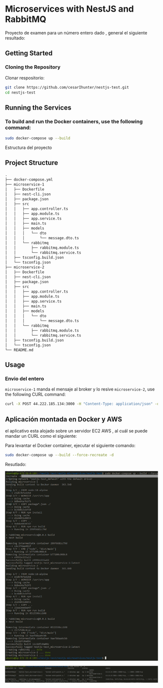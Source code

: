# Microservices with NestJS and RabbitMQ

Proyecto de examen para un número entero dado , general el siguiente resultado:



## Getting Started

### Cloning the Repository

Clonar respositorio:

```bash
git clone https://github.com/cesarIhunter/nestjs-test.git
cd nestjs-test
```
## Running the Services

### To build and run the Docker containers, use the following command:

```bash
sudo docker-compose up --build
```

Estructura del proyecto

## Project Structure

```plaintext
.
├── docker-compose.yml
├── microservice-1
│   ├── Dockerfile
│   ├── nest-cli.json
│   ├── package.json
│   ├── src
│   │   ├── app.controller.ts
│   │   ├── app.module.ts
│   │   ├── app.service.ts
│   │   ├── main.ts
│   │   ├── models
│   │   │   └── dto
│   │   │       └── message.dto.ts
│   │   └── rabbitmq
│   │       ├── rabbitmq.module.ts
│   │       └── rabbitmq.service.ts
│   ├── tsconfig.build.json
│   └── tsconfig.json
├── microservice-2
│   ├── Dockerfile
│   ├── nest-cli.json
│   ├── package.json
│   ├── src
│   │   ├── app.controller.ts
│   │   ├── app.module.ts
│   │   ├── app.service.ts
│   │   ├── main.ts
│   │   ├── models
│   │   │   └── dto
│   │   │       └── message.dto.ts
│   │   └── rabbitmq
│   │       ├── rabbitmq.module.ts
│   │       └── rabbitmq.service.ts
│   ├── tsconfig.build.json
│   └── tsconfig.json
└── README.md
```

## Usage 

### Envio del entero

 `microservice-1` manda el mensaje al broker y lo resive `microservice-2`, use the following CURL command:

```bash
curl -X POST 44.222.185.134:3000 -H "Content-Type: application/json" -d '{"numberInteger":15}'
```

## Aplicación montada en Docker y AWS

el aplicativo esta alojado sobre un servidor EC2 AWS , al cuál se puede mandar un CURL como el siguiente:


Para levantar el Docker container, ejecutar el siguiente comando:

```bash
sudo docker-compose up --build --force-recreate -d
```

Resutlado:

![alt text](image.png)

![alt text](image-1.png)

